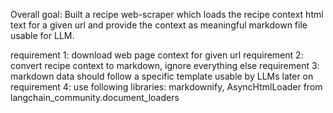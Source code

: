 Overall goal: Built a recipe web-scraper which loads the recipe context html text for a given url and provide the context as meaningful markdown file usable for LLM.

requirement 1: download web page context for given url
requirement 2: convert recipe context to markdown, ignore everything else
requirement 3: markdown data should follow a specific template usable by LLMs later on
requirement 4: use following libraries: markdownify, AsyncHtmlLoader from langchain_community.document_loaders 